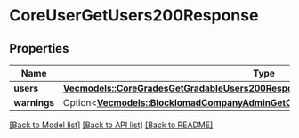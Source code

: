 # CoreUserGetUsers200Response

## Properties

Name | Type | Description | Notes
------------ | ------------- | ------------- | -------------
**users** | [**Vec<models::CoreGradesGetGradableUsers200ResponseUsersInner>**](core_grades_get_gradable_users_200_response_users_inner.md) |  | 
**warnings** | Option<[**Vec<models::BlockIomadCompanyAdminGetCompanies200ResponseWarningsInner>**](block_iomad_company_admin_get_companies_200_response_warnings_inner.md)> |  | [optional]

[[Back to Model list]](../README.md#documentation-for-models) [[Back to API list]](../README.md#documentation-for-api-endpoints) [[Back to README]](../README.md)


